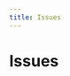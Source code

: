 ```yaml
---
title: Issues
---
```


<script setup>
import IssueList from '../../.vitepress/theme/components/IssueList.vue'
</script>

# Issues

<IssueList />